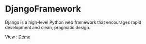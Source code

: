 # DjangoFramework
Django is a high-level Python web framework that encourages rapid development and clean, pragmatic design.
<p>View : <a href="https://django-framework-blog.herokuapp.com/" target="_blank">Demo</a></p>
